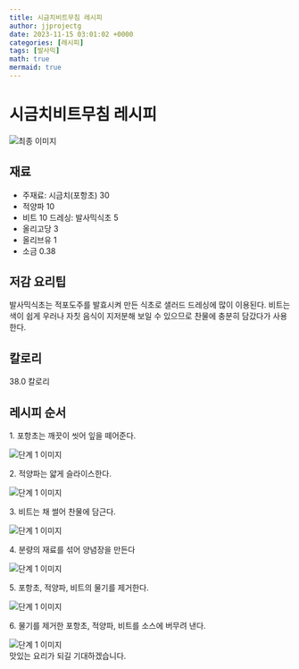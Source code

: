 ```yaml
---
title: 시금치비트무침 레시피
author: jjprojectg
date: 2023-11-15 03:01:02 +0000
categories: [레시피]
tags: [발사믹]
math: true
mermaid: true
---
```

<meta name="og:type" content="website"/>
<meta charset="UTF-8"/>
<div class="header">
  <h1>시금치비트무침 레시피</h1>
</div>

<div class="container my-4">
  <div class="row">
    <div class="col-12 col-md-6">
      <div class="recipe-image">
        <img src="http://www.foodsafetykorea.go.kr/uploadimg/20141118/20141118102021_1416273621709.jpg" class="step-image" alt="최종 이미지"/>
      </div>
    </div>
    <div class="col-12 col-md-6">
      <div class="ingredients">
        <h2>재료</h2>
        <ul class="card">
          <li> 주재료: 시금치(포항초) 30 </li>
          <li>  적양파 10 </li>
          <li>  비트 10 드레싱: 발사믹식초 5 </li>
          <li>  올리고당 3 </li>
          <li>  올리브유 1 </li>
          <li>  소금 0.38 </li>
</ul>
      </div>
    </div>
    <div class="col-12 col-md-6">
      <div class="ingredients">
        <h2>저감 요리팁</h2>
        <div class="card"> 
          <p>
            발사믹식초는 적포도주를 발효시켜 만든 식초로 샐러드 드레싱에 많이 이용된다. 비트는 색이 쉽게 우러나 자칫 음식이 지저분해 보일 수 있으므로 찬물에 충분히 담갔다가 사용한다.
          </p>
        </div>
      </div>
      <div class="ingredients">
        <h2>칼로리</h2>
        <div class="card"> 
          <p>
            38.0 칼로리
          </p>
        </div>
      </div>
    </div>
  </div>

  <h2 class="my-4">레시피 순서</h2>
  <div class="card recipe-card">
    <div class="card-body recipe-step">
      <p class="card-text step-description">1. 포항초는 깨끗이 씻어 잎을 떼어준다.</p>
      <img src="http://www.foodsafetykorea.go.kr/uploadimg/cook/756-1.jpg" alt="단계 1 이미지" class="step-image"/>
    </div>
  </div>
  <div class="card recipe-card">
    <div class="card-body recipe-step">
      <p class="card-text step-description">2. 적양파는 얇게 슬라이스한다.</p>
      <img src="http://www.foodsafetykorea.go.kr/uploadimg/cook/756-2.jpg" alt="단계 1 이미지" class="step-image"/>
    </div>
  </div>
  <div class="card recipe-card">
    <div class="card-body recipe-step">
      <p class="card-text step-description">3. 비트는 채 썰어 찬물에 담근다.</p>
      <img src="http://www.foodsafetykorea.go.kr/uploadimg/cook/756-3.jpg" alt="단계 1 이미지" class="step-image"/>
    </div>
  </div>
  <div class="card recipe-card">
    <div class="card-body recipe-step">
      <p class="card-text step-description">4. 분량의 재료를 섞어 양념장을 만든다</p>
      <img src="http://www.foodsafetykorea.go.kr/uploadimg/cook/756-4.jpg" alt="단계 1 이미지" class="step-image"/>
    </div>
  </div>
  <div class="card recipe-card">
    <div class="card-body recipe-step">
      <p class="card-text step-description">5. 포항초, 적양파, 비트의 물기를 제거한다.</p>
      <img src="http://www.foodsafetykorea.go.kr/uploadimg/cook/756-5.jpg" alt="단계 1 이미지" class="step-image"/>
    </div>
  </div>
  <div class="card recipe-card">
    <div class="card-body recipe-step">
      <p class="card-text step-description">6. 물기를 제거한 포항초, 적양파, 비트를 소스에 버무려 낸다.</p>
      <img src="http://www.foodsafetykorea.go.kr/uploadimg/cook/756-6.jpg" alt="단계 1 이미지" class="step-image"/>
    </div>
  </div>

</div>
맛있는 요리가 되길 기대하겠습니다.
